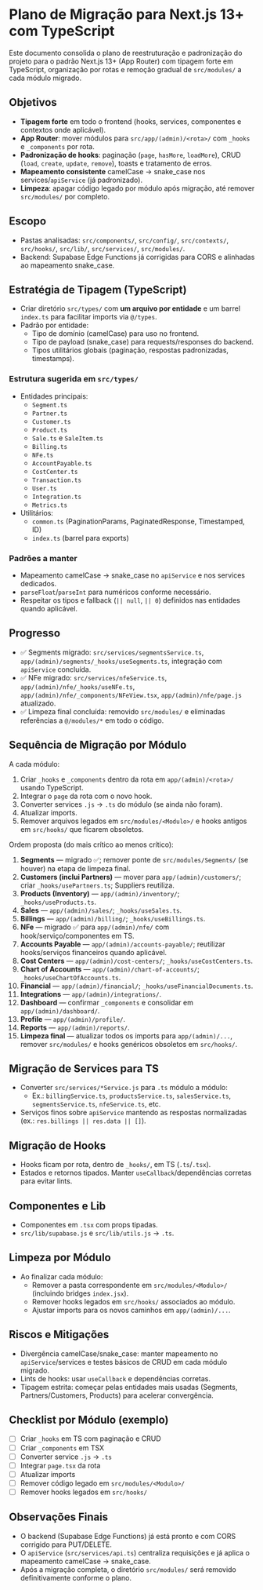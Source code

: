 # Plano de Migração para Next.js 13+ com TypeScript

Este documento consolida o plano de reestruturação e padronização do projeto para o padrão Next.js 13+ (App Router) com tipagem forte em TypeScript, organização por rotas e remoção gradual de `src/modules/` a cada módulo migrado.

## Objetivos
- **Tipagem forte** em todo o frontend (hooks, services, componentes e contextos onde aplicável).
- **App Router**: mover módulos para `src/app/(admin)/<rota>/` com `_hooks` e `_components` por rota.
- **Padronização de hooks**: paginação (`page`, `hasMore`, `loadMore`), CRUD (`load`, `create`, `update`, `remove`), toasts e tratamento de erros.
- **Mapeamento consistente** camelCase → snake_case nos services/`apiService` (já padronizado).
- **Limpeza**: apagar código legado por módulo após migração, até remover `src/modules/` por completo.

## Escopo
- Pastas analisadas: `src/components/`, `src/config/`, `src/contexts/`, `src/hooks/`, `src/lib/`, `src/services/`, `src/modules/`.
- Backend: Supabase Edge Functions já corrigidas para CORS e alinhadas ao mapeamento snake_case.

## Estratégia de Tipagem (TypeScript)
- Criar diretório `src/types/` com **um arquivo por entidade** e um barrel `index.ts` para facilitar imports via `@/types`.
- Padrão por entidade:
  - Tipo de domínio (camelCase) para uso no frontend.
  - Tipo de payload (snake_case) para requests/responses do backend.
  - Tipos utilitários globais (paginação, respostas padronizadas, timestamps).

### Estrutura sugerida em `src/types/`
- Entidades principais:
  - `Segment.ts`
  - `Partner.ts`
  - `Customer.ts`
  - `Product.ts`
  - `Sale.ts` e `SaleItem.ts`
  - `Billing.ts`
  - `NFe.ts`
  - `AccountPayable.ts`
  - `CostCenter.ts`
  - `Transaction.ts`
  - `User.ts`
  - `Integration.ts`
  - `Metrics.ts`
- Utilitários:
  - `common.ts` (PaginationParams, PaginatedResponse, Timestamped, ID)
  - `index.ts` (barrel para exports)

### Padrões a manter
- Mapeamento camelCase → snake_case no `apiService` e nos services dedicados.
- `parseFloat`/`parseInt` para numéricos conforme necessário.
- Respeitar os tipos e fallback (`|| null`, `|| 0`) definidos nas entidades quando aplicável.

## Progresso
- ✅ Segments migrado: `src/services/segmentsService.ts`, `app/(admin)/segments/_hooks/useSegments.ts`, integração com `apiService` concluída.
- ✅ NFe migrado: `src/services/nfeService.ts`, `app/(admin)/nfe/_hooks/useNFe.ts`, `app/(admin)/nfe/_components/NFeView.tsx`, `app/(admin)/nfe/page.js` atualizado.
- ✅ Limpeza final concluída: removido `src/modules/` e eliminadas referências a `@/modules/*` em todo o código.

## Sequência de Migração por Módulo
A cada módulo:
1) Criar `_hooks` e `_components` dentro da rota em `app/(admin)/<rota>/` usando TypeScript.
2) Integrar o `page` da rota com o novo hook.
3) Converter services `.js` → `.ts` do módulo (se ainda não foram).
4) Atualizar imports.
5) Remover arquivos legados em `src/modules/<Modulo>/` e hooks antigos em `src/hooks/` que ficarem obsoletos.

Ordem proposta (do mais crítico ao menos crítico):
1. **Segments** — migrado ✅; remover ponte de `src/modules/Segments/` (se houver) na etapa de limpeza final.
2. **Customers (inclui Partners)** — mover para `app/(admin)/customers/`; criar `_hooks/usePartners.ts`; Suppliers reutiliza.
3. **Products (Inventory)** — `app/(admin)/inventory/`; `_hooks/useProducts.ts`.
4. **Sales** — `app/(admin)/sales/`; `_hooks/useSales.ts`.
5. **Billings** — `app/(admin)/billing/`; `_hooks/useBillings.ts`.
6. **NFe** — migrado ✅ para `app/(admin)/nfe/` com hook/serviço/componentes em TS.
7. **Accounts Payable** — `app/(admin)/accounts-payable/`; reutilizar hooks/serviços financeiros quando aplicável.
8. **Cost Centers** — `app/(admin)/cost-centers/`; `_hooks/useCostCenters.ts`.
9. **Chart of Accounts** — `app/(admin)/chart-of-accounts/`; `_hooks/useChartOfAccounts.ts`.
10. **Financial** — `app/(admin)/financial/`; `_hooks/useFinancialDocuments.ts`.
11. **Integrations** — `app/(admin)/integrations/`.
12. **Dashboard** — confirmar `_components` e consolidar em `app/(admin)/dashboard/`.
13. **Profile** — `app/(admin)/profile/`.
14. **Reports** — `app/(admin)/reports/`.
15. **Limpeza final** — atualizar todos os imports para `app/(admin)/...`, remover `src/modules/` e hooks genéricos obsoletos em `src/hooks/`.

## Migração de Services para TS
- Converter `src/services/*Service.js` para `.ts` módulo a módulo:
  - Ex.: `billingService.ts`, `productsService.ts`, `salesService.ts`, `segmentsService.ts`, `nfeService.ts`, etc.
- Serviços finos sobre `apiService` mantendo as respostas normalizadas (ex.: `res.billings || res.data || []`).

## Migração de Hooks
- Hooks ficam por rota, dentro de `_hooks/`, em TS (`.ts`/`.tsx`).
- Estados e retornos tipados. Manter `useCallback`/dependências corretas para evitar lints.

## Componentes e Lib
- Componentes em `.tsx` com props tipadas.
- `src/lib/supabase.js` e `src/lib/utils.js` → `.ts`.

## Limpeza por Módulo
- Ao finalizar cada módulo:
  - Remover a pasta correspondente em `src/modules/<Modulo>/` (incluindo bridges `index.jsx`).
  - Remover hooks legados em `src/hooks/` associados ao módulo.
  - Ajustar imports para os novos caminhos em `app/(admin)/...`.

## Riscos e Mitigações
- Divergência camelCase/snake_case: manter mapeamento no `apiService`/services e testes básicos de CRUD em cada módulo migrado.
- Lints de hooks: usar `useCallback` e dependências corretas.
- Tipagem estrita: começar pelas entidades mais usadas (Segments, Partners/Customers, Products) para acelerar convergência.

## Checklist por Módulo (exemplo)
- [ ] Criar `_hooks` em TS com paginação e CRUD
- [ ] Criar `_components` em TSX
- [ ] Converter service `.js` → `.ts`
- [ ] Integrar `page.tsx` da rota
- [ ] Atualizar imports
- [ ] Remover código legado em `src/modules/<Modulo>/`
- [ ] Remover hooks legados em `src/hooks/`

## Observações Finais
- O backend (Supabase Edge Functions) já está pronto e com CORS corrigido para PUT/DELETE.
- O `apiService` (`src/services/api.ts`) centraliza requisições e já aplica o mapeamento camelCase → snake_case.
- Após a migração completa, o diretório `src/modules/` será removido definitivamente conforme o plano.

